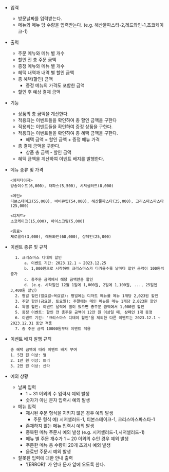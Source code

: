 - 입력
    - 방문날짜를 입력받는다.
    - 메뉴와 메뉴 당 수량을 입력받는다. (e.g. 해산물파스타-2,레드와인-1,초코케이크-1)


- 출력
    - 주문 메뉴와 메뉴 별 개수
    - 할인 전 총 주문 금액
    - 증정 메뉴와 메뉴 별 개수
    - 혜택 내역과 내역 별 할인 금액
    - 총 혜택(할인) 금액
        - 증정 메뉴의 가격도 포함한 금액
    - 할인 후 예상 결제 금액


- 기능
    - 상품의 총 금액을 계산한다.
    - 적용되는 이벤트들을 확인하여 총 할인 금액을 구한다
    - 적용되는 이벤트들을 확인하여 증정 상품을 구한다.
    - 적용되는 이벤트들을 확인하여 총 혜택 금액을 구한다.
        - 혜택 금액 = 할인 금액 + 증정 메뉴 가격
    - 총 결제 금액을 구한다.
        - 상품 총 금액 - 할인 금액
    - 혜택 금액을 계산하여 이벤트 배지를 발행한다.


- 메뉴 종류 및 가격
    ```
  <애피타이저>
  양송이수프(6,000), 타파스(5,500), 시저샐러드(8,000)
  
  <메인>
  티본스테이크(55,000), 바비큐립(54,000), 해산물파스타(35,000), 크리스마스파스타(25,000)

  <디저트>
  초코케이크(15,000), 아이스크림(5,000)
  
  <음료>
  제로콜라(3,000), 레드와인(60,000), 샴페인(25,000)
    ```

- 이벤트 종류 및 규칙
  ```
    1. 크리스마스 디데이 할인
        a. 이벤트 기간: 2023.12.1 ~ 2023.12.25
        b. 1,000원으로 시작하여 크리스마스가 다가올수록 날마다 할인 금액이 100원씩 증가
        c. 총주문 금액에서 해당 금액만큼 할인
        d. (e.g. 시작일인 12월 1일에 1,000원, 2일에 1,100원, ..., 25일엔 3,400원 할인)
    2. 평일 할인(일요일~목요일): 평일에는 디저트 메뉴를 메뉴 1개당 2,023원 할인
    3. 주말 할인(금요일, 토요일): 주말에는 메인 메뉴를 메뉴 1개당 2,023원 할인
    4. 특별 할인: 이벤트 달력에 별이 있으면 총주문 금액에서 1,000원 할인
    5. 증정 이벤트: 할인 전 총주문 금액이 12만 원 이상일 때, 샴페인 1개 증정
    6. 이벤트 기간: '크리스마스 디데이 할인'을 제외한 다른 이벤트는 2023.12.1 ~ 2023.12.31 동안 적용
    7. 총 주문 금액 10000원부터 이벤트 적용
    ```

- 이벤트 배지 발행 규칙
    ```
  총 혜택 금액에 따라 이벤트 배지 부여
  1. 5천 원 이상: 별
  2. 1만 원 이상: 트리
  3. 2만 원 이상: 산타
  ```

- 예외 상황
    - 날짜 입력
        - 1 ~ 31 이외의 수 입력시 예외 발생
        - 숫자가 아닌 문자 입력시 예외 발생
    - 메뉴 입력
        - 제시된 주문 형식을 지키지 않은 경우 예외 발생
            - 주문 형식 예) 시저샐러드-1, 티본스테이크-1, 크리스마스파스타-1
        - 존재하지 않는 메뉴 입력시 예외 발생
        - 중복된 메뉴 주문시 예외 발생 (e.g. 시저샐러드-1,시저샐러드-1)
        - 메뉴 별 주문 개수가 1 ~ 20 이외의 수인 경우 예외 발생
        - 주문한 메뉴 총 수량이 20개 초과시 예외 발생
        - 음료만 주문시 예외 발생
    - 잘못된 입력에 대한 안내 출력
        - '[ERROR]' 가 안내 문자 앞에 오도록 한다.